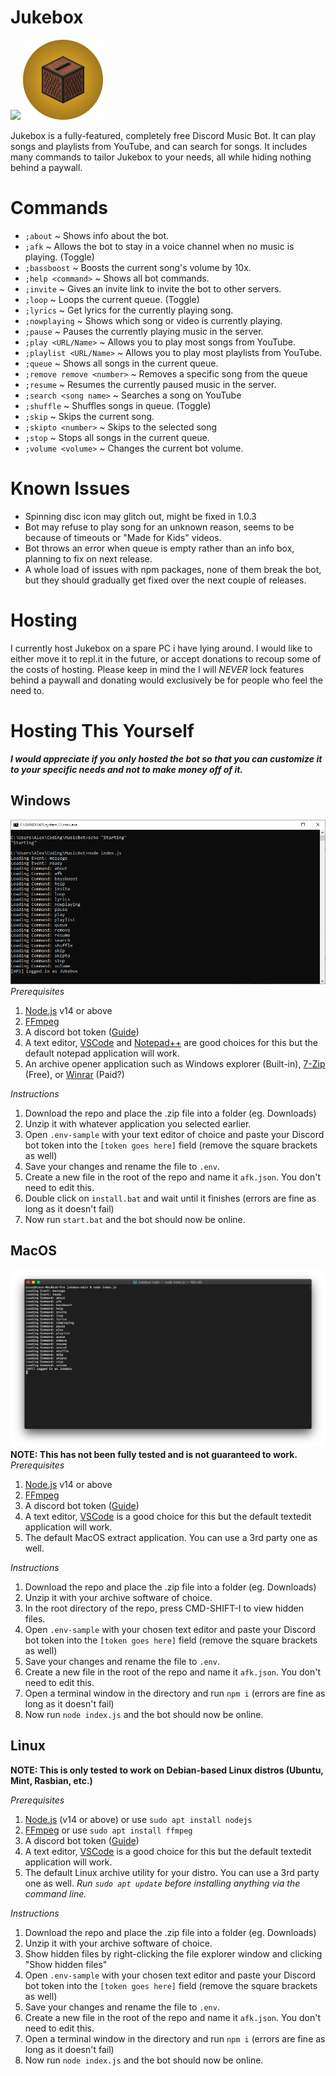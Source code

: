 # Jukebox
<img src="https://travis-ci.com/asavage7/Jukebox.svg?branch=main">
<img src="https://raw.githubusercontent.com/asavage7/Jukebox/main/assets/logocircle.png" width=128>

Jukebox is a fully-featured, completely free Discord Music Bot. It can play songs and playlists from YouTube, and can search for songs. It includes many commands to tailor Jukebox to your needs, all while hiding nothing behind a paywall.

# Commands
- `;about` ~ Shows info about the bot. 
- `;afk` ~ Allows the bot to stay in a voice channel when no music is playing. (Toggle)
- `;bassboost` ~ Boosts the current song's volume by 10x. 
- `;help <command>` ~ Shows all bot commands. 
- `;invite` ~ Gives an invite link to invite the bot to other servers. 
- `;loop` ~ Loops the current queue. (Toggle) 
- `;lyrics` ~ Get lyrics for the currently playing song. 
- `;nowplaying` ~ Shows which song or video is currently playing. 
- `;pause` ~ Pauses the currently playing music in the server. 
- `;play <URL/Name>` ~ Allows you to play most songs from YouTube. 
- `;playlist <URL/Name>` ~ Allows you to play most playlists from YouTube. 
- `;queue` ~ Shows all songs in the current queue. 
- `;remove remove <number>` ~ Removes a specific song from the queue 
- `;resume` ~ Resumes the currently paused music in the server. 
- `;search <song name>` ~ Searches a song on YouTube
- `;shuffle` ~ Shuffles songs in queue. (Toggle) 
- `;skip` ~ Skips the current song. 
- `;skipto <number>` ~ Skips to the selected song 
- `;stop` ~ Stops all songs in the current queue. 
- `;volume <volume>` ~ Changes the current bot volume.

# Known Issues

 - Spinning disc icon may glitch out, might be fixed in 1.0.3
 - Bot may refuse to play song for an unknown reason, seems to be because of timeouts or "Made for Kids" videos.
 - Bot throws an error when queue is empty rather than an info box, planning to fix on next release.
 - A whole load of issues with npm packages, none of them break the bot, but they should gradually get fixed over the next couple of releases.
 
 # Hosting
 I currently host Jukebox on a spare PC i have lying around. I would like to either move it to repl.it in the future, or accept donations to recoup some of the costs of hosting. Please keep in mind the I will *NEVER* lock features behind a paywall and donating would exclusively be for people who feel the need to.

# Hosting This Yourself

***I would appreciate if you only hosted the bot so that you can customize it to your specific needs and not to make money off of it.***

## **Windows**
![Windows CMD prompt (start.bat)](https://raw.githubusercontent.com/asavage7/Jukebox/main/assets/windows.png)
	*Prerequisites*
 1. [Node.js](nodejs.org) v14 or above
 2. [FFmpeg](https://www.ffmpeg.org/download.html)
 3. A discord bot token ([Guide](https://www.writebots.com/discord-bot-token/))
 4. A text editor, [VSCode](https://code.visualstudio.com/) and [Notepad++](https://notepad-plus-plus.org) are good choices for this but the default notepad application will work.
 5. An archive opener application such as Windows explorer (Built-in), [7-Zip](https://www.7-zip.org/) (Free), or [Winrar](https://www.win-rar.com) (Paid?)

*Instructions*

1. Download the repo and place the .zip file into a folder (eg. Downloads)
2. Unzip it with whatever application you selected earlier.
3. Open `.env-sample` with your text editor of choice and paste your Discord bot token into the `[token goes here]` field (remove the square brackets as well)
4. Save your changes and rename the file to `.env`.
5. Create a new file in the root of the repo and name it `afk.json`. You don't need to edit this.
6. Double click on `install.bat` and wait until it finishes (errors are fine as long as it doesn't fail)
7. Now run `start.bat` and the bot should now be online.



## **MacOS**
![MacOS Terminal (node index.js)](https://raw.githubusercontent.com/asavage7/Jukebox/main/assets/macos.png)
**NOTE: This has not been fully tested and is not guaranteed to work.**
	*Prerequisites*
 1. [Node.js](nodejs.org) v14 or above
 2. [FFmpeg](https://www.ffmpeg.org/download.html)
 3. A discord bot token ([Guide](https://www.writebots.com/discord-bot-token/))
 4. A text editor, [VSCode](https://code.visualstudio.com/) is a good choice for this but the default textedit application will work.
 5. The default MacOS extract application. You can use a 3rd party one as well.

*Instructions*

1. Download the repo and place the .zip file into a folder (eg. Downloads)
2. Unzip it with your archive software of choice.
3. In the root directory of the repo, press CMD-SHIFT-I to view hidden files.
4. Open `.env-sample` with your chosen text editor and paste your Discord bot token into the `[token goes here]` field (remove the square brackets as well)
5. Save your changes and rename the file to `.env`.
6. Create a new file in the root of the repo and name it `afk.json`. You don't need to edit this.
7. Open a terminal window in the directory and run `npm i` (errors are fine as long as it doesn't fail)
8. Now run `node index.js` and the bot should now be online.

## **Linux**
**NOTE: This is only tested to work on Debian-based Linux distros (Ubuntu, Mint, Rasbian, etc.)**

*Prerequisites*
 1. [Node.js](nodejs.org) (v14 or above) or use `sudo apt install nodejs`
 2. [FFmpeg](https://www.ffmpeg.org/download.html) or use `sudo apt install ffmpeg`
 3. A discord bot token ([Guide](https://www.writebots.com/discord-bot-token/))
 4. A text editor, [VSCode](https://code.visualstudio.com/) is a good choice for this but the default textedit application will work.
 5. The default Linux archive utility for your distro. You can use a 3rd party one as well.
 *Run `sudo apt update` before installing anything via the command line.*

*Instructions*

1. Download the repo and place the .zip file into a folder (eg. Downloads)
2. Unzip it with your archive software of choice.
3. Show hidden files by right-clicking the file explorer window and clicking "Show hidden files"
4. Open `.env-sample` with your chosen text editor and paste your Discord bot token into the `[token goes here]` field (remove the square brackets as well)
5. Save your changes and rename the file to `.env`.
6. Create a new file in the root of the repo and name it `afk.json`. You don't need to edit this.
7. Open a terminal window in the directory and run `npm i` (errors are fine as long as it doesn't fail)
8. Now run `node index.js` and the bot should now be online.
